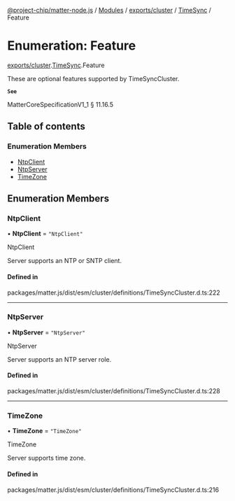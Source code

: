 [@project-chip/matter-node.js](../README.md) / [Modules](../modules.md) / [exports/cluster](../modules/exports_cluster.md) / [TimeSync](../modules/exports_cluster.TimeSync.md) / Feature

# Enumeration: Feature

[exports/cluster](../modules/exports_cluster.md).[TimeSync](../modules/exports_cluster.TimeSync.md).Feature

These are optional features supported by TimeSyncCluster.

**`See`**

MatterCoreSpecificationV1_1 § 11.16.5

## Table of contents

### Enumeration Members

- [NtpClient](exports_cluster.TimeSync.Feature.md#ntpclient)
- [NtpServer](exports_cluster.TimeSync.Feature.md#ntpserver)
- [TimeZone](exports_cluster.TimeSync.Feature.md#timezone)

## Enumeration Members

### NtpClient

• **NtpClient** = ``"NtpClient"``

NtpClient

Server supports an NTP or SNTP client.

#### Defined in

packages/matter.js/dist/esm/cluster/definitions/TimeSyncCluster.d.ts:222

___

### NtpServer

• **NtpServer** = ``"NtpServer"``

NtpServer

Server supports an NTP server role.

#### Defined in

packages/matter.js/dist/esm/cluster/definitions/TimeSyncCluster.d.ts:228

___

### TimeZone

• **TimeZone** = ``"TimeZone"``

TimeZone

Server supports time zone.

#### Defined in

packages/matter.js/dist/esm/cluster/definitions/TimeSyncCluster.d.ts:216
